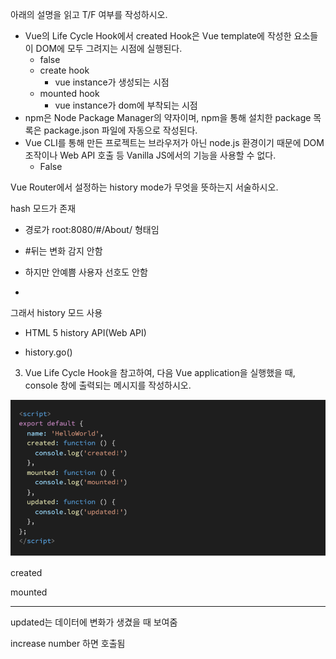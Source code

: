 아래의 설명을 읽고 T/F 여부를 작성하시오. 

- Vue의 Life Cycle Hook에서 created Hook은 Vue template에 작성한 요소들이 DOM에 모두 그려지는 시점에 실행된다.
  - false
  - create hook
    - vue instance가 생성되는 시점 
  - mounted hook 
    - vue instance가 dom에 부착되는 시점 
-  npm은 Node Package Manager의 약자이며, npm을 통해 설치한 package 목록은 package.json 파일에 자동으로 작성된다. 
- Vue CLI를 통해 만든 프로젝트는 브라우저가 아닌 node.js 환경이기 때문에 DOM 조작이나 Web API 호출 등 Vanilla JS에서의 기능을 사용할 수 없다.
  - False



 Vue Router에서 설정하는 history mode가 무엇을 뜻하는지 서술하시오.



hash 모드가 존재

- 경로가 root:8080/#/About/ 형태임

- #뒤는 변화 감지 안함 

- 하지만 안예쁨 사용자 선호도 안함
- 

그래서 history 모드 사용

- HTML 5 history API(Web API)

- history.go()

  





3. Vue Life Cycle Hook을 참고하여, 다음 Vue application을 실행했을 때, console 창에 출력되는 메시지를 작성하시오.

![image-20220510093648870](homework.assets/image-20220510093648870.png)

created

mounted

---

updated는 데이터에 변화가 생겼을 때 보여줌

increase number 하면 호출됨 

